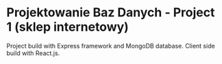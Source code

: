 # Projektowanie Baz Danych - Project 1 (sklep internetowy)

Project build with Express framework and MongoDB database.
Client side build with React.js.

